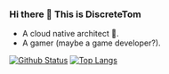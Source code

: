 ### Hi there 👋 This is DiscreteTom

- A cloud native architect 🍌.
- A gamer (maybe a game developer?).

[![Github Status](https://github-readme-stats.vercel.app/api?username=DiscreteTom&show_icons=true&count_private=true)](https://github.com/anuraghazra/github-readme-stats)
[![Top Langs](https://github-readme-stats.vercel.app/api/top-langs/?username=DiscreteTom&hide=c,c%2B%2B,shaderlab&layout=compact)](https://github.com/anuraghazra/github-readme-stats)
